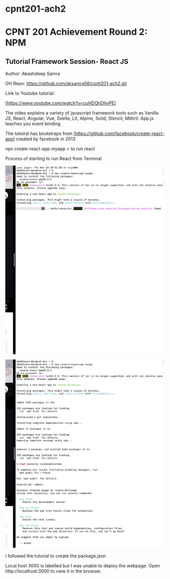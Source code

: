 # cpnt201-ach2
# CPNT 201 Achievement Round 2: NPM

## Tutorial Framework Session- React JS

Author: Akashdeep Samra

GH Repo: https://github.com/aksamra56/cpnt201-ach2.git

Link to Youtube tutorial:

[https://www.youtube.com/watch?v=cuHDQhDhvPE]

The video explains a variety of javascript framework tools such as 
Vanilla JS, React, Angular, Vue, Svelte, Lit, Alpine, Solid, Stencil, Mithril. App.js teaches you event binding

The tutoiral has bootstraps from [https://github.com/facebook/create-react-app] created by facebook in 2013

npx create-react-app myapp = to run react

Process of starting to run React from Terminal

![](Screen%20Shot%202022-11-10%20at%208.52.43%20PM.png)

![](Screen%20Shot%202022-11-10%20at%208.55.05%20PM.png)

I followed the tutorial to create the package.json

Local host 3000 is labelled but I was unable to deploy the webpage.
Open http://localhost:3000 to view it in the browser.
